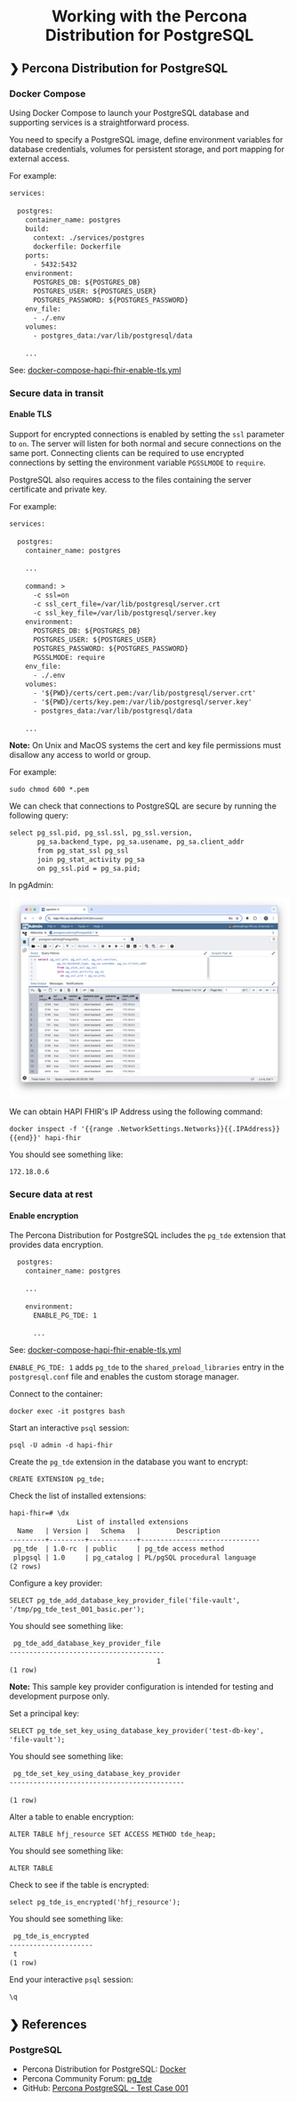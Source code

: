 <h1 align="center">Working with the Percona Distribution for PostgreSQL</h1>

## ❯ Percona Distribution for PostgreSQL

### Docker Compose

Using Docker Compose to launch your PostgreSQL database and supporting services is a straightforward process.

You need to specify a PostgreSQL image, define environment variables for database credentials, volumes for persistent 
storage, and port mapping for external access.

For example:

```
services:

  postgres:
    container_name: postgres
    build:
      context: ./services/postgres
      dockerfile: Dockerfile
    ports:
      - 5432:5432
    environment:
      POSTGRES_DB: ${POSTGRES_DB}
      POSTGRES_USER: ${POSTGRES_USER}
      POSTGRES_PASSWORD: ${POSTGRES_PASSWORD}
    env_file:
      - ./.env
    volumes:
      - postgres_data:/var/lib/postgresql/data
  
    ...

```

See: [docker-compose-hapi-fhir-enable-tls.yml](https://github.com/Robinyo/hapi-fhir-au/blob/main/backend/docker-compose-hapi-fhir-enable-tls.yml)

### Secure data in transit

#### Enable TLS

Support for encrypted connections is enabled by setting the `ssl` parameter to `on`. The server will listen for both 
normal and secure connections on the same port. Connecting clients can be required to use encrypted connections by 
setting the environment variable `PGSSLMODE` to `require`.

PostgreSQL also requires access to the files containing the server certificate and private key. 

For example:

```
services:

  postgres:
    container_name: postgres
    
    ...
    
    command: >
      -c ssl=on 
      -c ssl_cert_file=/var/lib/postgresql/server.crt 
      -c ssl_key_file=/var/lib/postgresql/server.key
    environment:
      POSTGRES_DB: ${POSTGRES_DB}
      POSTGRES_USER: ${POSTGRES_USER}
      POSTGRES_PASSWORD: ${POSTGRES_PASSWORD}
      PGSSLMODE: require
    env_file:
      - ./.env      
    volumes:
      - '${PWD}/certs/cert.pem:/var/lib/postgresql/server.crt'
      - '${PWD}/certs/key.pem:/var/lib/postgresql/server.key'
      - postgres_data:/var/lib/postgresql/data
      
    ...

```

**Note:** On Unix and MacOS systems the cert and key file permissions must disallow any access to world or group.

For example:

```
sudo chmod 600 *.pem
```

We can check that connections to PostgreSQL are secure by running the following query:

```
select pg_ssl.pid, pg_ssl.ssl, pg_ssl.version,
       pg_sa.backend_type, pg_sa.usename, pg_sa.client_addr
       from pg_stat_ssl pg_ssl
       join pg_stat_activity pg_sa
       on pg_ssl.pid = pg_sa.pid;
```

In pgAdmin:

<p align="center">
  <img src="./pgdmin-checking-connections.png" alt="pgAdmin checking connections for TLS"/>
</p>

We can obtain HAPI FHIR's IP Address using the following command:

```
docker inspect -f '{{range .NetworkSettings.Networks}}{{.IPAddress}}{{end}}' hapi-fhir
```

You should see something like:

```
172.18.0.6
```

### Secure data at rest

#### Enable encryption

The Percona Distribution for PostgreSQL includes the `pg_tde` extension that provides data encryption.

```
  postgres:
    container_name: postgres
    
    ...

    environment:
      ENABLE_PG_TDE: 1
      
      ...

```

See: [docker-compose-hapi-fhir-enable-tls.yml](https://github.com/Robinyo/hapi-fhir-au/blob/main/backend/docker-compose-hapi-fhir-enable-tls.yml)

`ENABLE_PG_TDE: 1` adds `pg_tde` to the `shared_preload_libraries` entry in the `postgresql.conf` file and enables the custom storage manager.

Connect to the container:

```
docker exec -it postgres bash
```

Start an interactive `psql` session:

```
psql -U admin -d hapi-fhir
```

Create the `pg_tde` extension in the database you want to encrypt:

```
CREATE EXTENSION pg_tde;
```

Check the list of installed extensions:

```
hapi-fhir=# \dx
                 List of installed extensions
  Name   | Version |   Schema   |         Description          
---------+---------+------------+------------------------------
 pg_tde  | 1.0-rc  | public     | pg_tde access method
 plpgsql | 1.0     | pg_catalog | PL/pgSQL procedural language
(2 rows)
```

Configure a key provider:


```
SELECT pg_tde_add_database_key_provider_file('file-vault', '/tmp/pg_tde_test_001_basic.per');
```

You should see something like:

```
 pg_tde_add_database_key_provider_file 
---------------------------------------
                                     1
(1 row)
```

**Note:** This sample key provider configuration is intended for testing and development purpose only.


Set a principal key:

```
SELECT pg_tde_set_key_using_database_key_provider('test-db-key', 'file-vault');
```

You should see something like:

```
 pg_tde_set_key_using_database_key_provider 
--------------------------------------------
 
(1 row)
```

Alter a table to enable encryption:

```
ALTER TABLE hfj_resource SET ACCESS METHOD tde_heap;
```

You should see something like:

```
ALTER TABLE
```

Check to see if the table is encrypted:

```
select pg_tde_is_encrypted('hfj_resource');
```

You should see something like:

```
 pg_tde_is_encrypted 
---------------------
 t
(1 row)
```

End your interactive `psql` session:

```
\q
```

## ❯ References

### PostgreSQL

* Percona Distribution for PostgreSQL: [Docker](https://docs.percona.com/postgresql/17/docker.html)
* Percona Community Forum: [pg_tde](https://forums.percona.com/c/postgresql/pg-tde-transparent-data-encryption-tde/82)
* GitHub: [Percona PostgreSQL - Test Case 001](https://github.com/percona/postgres/blob/TDE_REL_17_STABLE/contrib/pg_tde/t/001_basic.pl)
